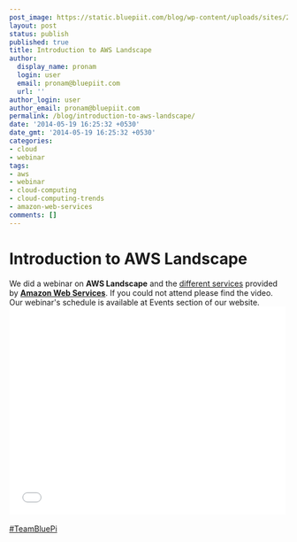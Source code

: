 ```yaml
---
post_image: https://static.bluepiit.com/blog/wp-content/uploads/sites/2/2014/05/aws-land-scape.jpg
layout: post
status: publish
published: true
title: Introduction to AWS Landscape
author:
  display_name: pronam
  login: user
  email: pronam@bluepiit.com
  url: ''
author_login: user
author_email: pronam@bluepiit.com
permalink: /blog/introduction-to-aws-landscape/
date: '2014-05-19 16:25:32 +0530'
date_gmt: '2014-05-19 16:25:32 +0530'
categories:
- cloud 
- webinar
tags:
- aws 
- webinar
- cloud-computing
- cloud-computing-trends
- amazon-web-services
comments: []
---
```

# Introduction to AWS Landscape
<p>We did a webinar on <b>AWS Landscape</b> and the <a href="https://www.bluepiit.com/blog/different-types-of-cloud-computing-service-models/">different services</a> provided by <b><a href="https://aws.amazon.com/what-is-aws/">Amazon Web Services</a></b>. If you could not attend please find the video. Our webinar's schedule is available at Events section of our website.<br />
<iframe src="//player.vimeo.com/video/94742898" width="500" height="375" frameborder="0" allowfullscreen="allowfullscreen"></iframe><br />
<br><a href="https://www.bluepiit.com">#TeamBluePi</a><br/></p>
